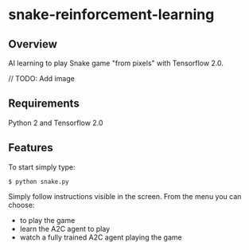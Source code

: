 # snake-reinforcement-learning


## Overview

AI learning to play Snake game "from pixels" with Tensorflow 2.0.

// TODO: Add image


## Requirements

Python 2 and Tensorflow 2.0


## Features

To start simply type:

```
$ python snake.py
```

Simply follow instructions visible in the screen. From the menu you can choose:
 + to play the game
 + learn the A2C agent to play
 + watch a fully trained A2C agent playing the game

